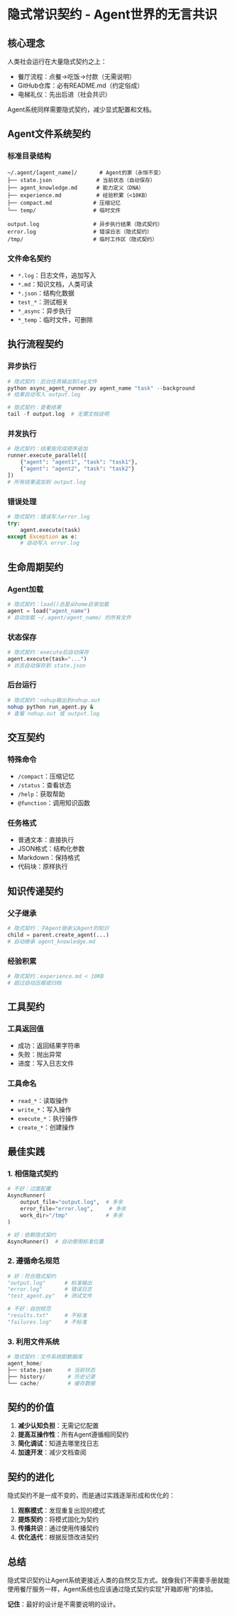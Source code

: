 # 隐式常识契约 - Agent世界的无言共识

## 核心理念

人类社会运行在大量隐式契约之上：
- 餐厅流程：点餐→吃饭→付款（无需说明）
- GitHub仓库：必有README.md（约定俗成）
- 电梯礼仪：先出后进（社会共识）

Agent系统同样需要隐式契约，减少显式配置和文档。

## Agent文件系统契约

### 标准目录结构
```
~/.agent/[agent_name]/       # Agent的家（永恒不变）
├── state.json              # 当前状态（自动保存）
├── agent_knowledge.md      # 能力定义（DNA）
├── experience.md           # 经验积累（<10KB）
├── compact.md             # 压缩记忆
└── temp/                  # 临时文件

output.log                 # 异步执行结果（隐式契约）
error.log                  # 错误日志（隐式契约）
/tmp/                      # 临时工作区（隐式契约）
```

### 文件命名契约
- `*.log`：日志文件，追加写入
- `*.md`：知识文档，人类可读
- `*.json`：结构化数据
- `test_*`：测试相关
- `*_async`：异步执行
- `*_temp`：临时文件，可删除

## 执行流程契约

### 异步执行
```python
# 隐式契约：后台任务输出到log文件
python async_agent_runner.py agent_name "task" --background
# 结果自动写入 output.log

# 隐式契约：查看结果
tail -f output.log  # 无需文档说明
```

### 并发执行
```python
# 隐式契约：结果按完成顺序追加
runner.execute_parallel([
    {"agent": "agent1", "task": "task1"},
    {"agent": "agent2", "task": "task2"}
])
# 所有结果追加到 output.log
```

### 错误处理
```python
# 隐式契约：错误写入error.log
try:
    agent.execute(task)
except Exception as e:
    # 自动写入 error.log
```

## 生命周期契约

### Agent加载
```python
# 隐式契约：load()总是从home目录加载
agent = load("agent_name")
# 自动加载 ~/.agent/agent_name/ 的所有文件
```

### 状态保存
```python
# 隐式契约：execute后自动保存
agent.execute(task="...")
# 状态自动保存到 state.json
```

### 后台运行
```bash
# 隐式契约：nohup输出到nohup.out
nohup python run_agent.py &
# 查看 nohup.out 或 output.log
```

## 交互契约

### 特殊命令
- `/compact`：压缩记忆
- `/status`：查看状态
- `/help`：获取帮助
- `@function`：调用知识函数

### 任务格式
- 普通文本：直接执行
- JSON格式：结构化参数
- Markdown：保持格式
- 代码块：原样执行

## 知识传递契约

### 父子继承
```python
# 隐式契约：子Agent继承父Agent的知识
child = parent.create_agent(...)
# 自动继承 agent_knowledge.md
```

### 经验积累
```python
# 隐式契约：experience.md < 10KB
# 超过自动压缩或归档
```

## 工具契约

### 工具返回值
- 成功：返回结果字符串
- 失败：抛出异常
- 进度：写入日志文件

### 工具命名
- `read_*`：读取操作
- `write_*`：写入操作
- `execute_*`：执行操作
- `create_*`：创建操作

## 最佳实践

### 1. 相信隐式契约
```python
# 不好：过度配置
AsyncRunner(
    output_file="output.log",  # 多余
    error_file="error.log",     # 多余
    work_dir="/tmp"            # 多余
)

# 好：依赖隐式契约
AsyncRunner()  # 自动使用标准位置
```

### 2. 遵循命名规范
```python
# 好：符合隐式契约
"output.log"      # 标准输出
"error.log"       # 错误日志
"test_agent.py"   # 测试文件

# 不好：自创规范
"results.txt"     # 不标准
"failures.log"    # 不标准
```

### 3. 利用文件系统
```python
# 隐式契约：文件系统即数据库
agent_home/
├── state.json     # 当前状态
├── history/       # 历史记录
└── cache/         # 缓存数据
```

## 契约的价值

1. **减少认知负担**：无需记忆配置
2. **提高互操作性**：所有Agent遵循相同契约
3. **简化调试**：知道去哪里找日志
4. **加速开发**：减少文档查阅

## 契约的进化

隐式契约不是一成不变的，而是通过实践逐渐形成和优化的：

1. **观察模式**：发现重复出现的模式
2. **提炼契约**：将模式固化为契约
3. **传播共识**：通过使用传播契约
4. **优化迭代**：根据反馈改进契约

## 总结

隐式常识契约让Agent系统更接近人类的自然交互方式。就像我们不需要手册就能使用餐厅服务一样，Agent系统也应该通过隐式契约实现"开箱即用"的体验。

**记住**：最好的设计是不需要说明的设计。